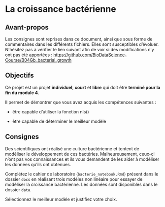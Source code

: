 # La croissance bactérienne


## Avant-propos

Les consignes sont reprises dans ce document, ainsi que sous forme de
commentaires dans les différents fichiers. Elles sont susceptibles
d’évoluer. N’hésitez pas à vérifier le lien suivant afin de voir si
des modifications n’y ont pas été apportées :
<https://github.com/BioDataScience-Course/B04Gb_bacterial_growth>

## Objectifs

Ce projet est un projet **individuel**, **court** et **libre** qui doit
être **terminé pour la fin du module 4**.

Il permet de démontrer que vous avez acquis les compétences suivantes :

  - être capable d’utiliser la fonction nls()

  - être capable de déterminer le meilleur modèle

## Consignes

Des scientifiques ont réalisé une culture bactérienne et tentent de
modéliser le développement de ces bactéries. Malheureusement, ceux-ci
n’ont pas vos connaissances et ils vous demandent de les aider à
modéliser les données qu’ils ont obtenues.

Complétez le cahier de laboratoire (`bacterie_notebook.Rmd`) présent
dans le dossier `docs` en réalisant trois modèles non linéaire pour
essayer de modéliser la croissance bactérienne. Les données sont
disponibles dans le dossier `data`.

Sélectionnez le meilleur modèle et justifiez votre choix.
